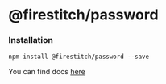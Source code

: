 # @firestitch/password

### Installation

`npm install @firestitch/password --save`

You can find docs [here](http://password.components.firestitch.com/)
